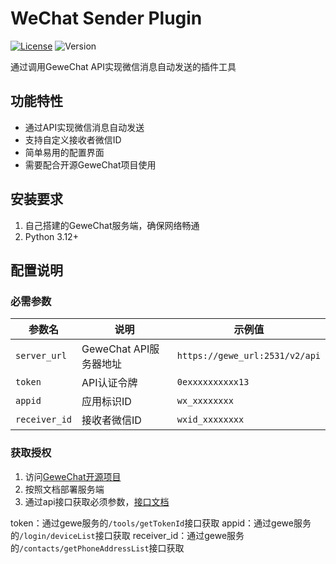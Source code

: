 # WeChat Sender Plugin

[![License](https://img.shields.io/badge/license-MIT-blue.svg)](LICENSE)
![Version](https://img.shields.io/badge/version-0.0.1-green.svg)

通过调用GeweChat API实现微信消息自动发送的插件工具

## 功能特性

- 通过API实现微信消息自动发送
- 支持自定义接收者微信ID
- 简单易用的配置界面
- 需要配合开源GeweChat项目使用

## 安装要求

1. 自己搭建的GeweChat服务端，确保网络畅通
2. Python 3.12+

## 配置说明

### 必需参数

| 参数名 | 说明 | 示例值 |
|--------|------|--------|
| `server_url` | GeweChat API服务器地址 | `https://gewe_url:2531/v2/api` |
| `token` | API认证令牌 | `0exxxxxxxxxx13` |
| `appid` | 应用标识ID | `wx_xxxxxxxx` |
| `receiver_id` | 接收者微信ID | `wxid_xxxxxxxx` |

### 获取授权

1. 访问[GeweChat开源项目](https://github.com/Devo919/Gewechat)
2. 按照文档部署服务端
3. 通过api接口获取必须参数，[接口文档](https://apifox.com/apidoc/shared/69ba62ca-cb7d-437e-85e4-6f3d3df271b1/api-266307392)

token：通过gewe服务的`/tools/getTokenId`接口获取
appid：通过gewe服务的`/login/deviceList`接口获取
receiver_id：通过gewe服务的`/contacts/getPhoneAddressList`接口获取
